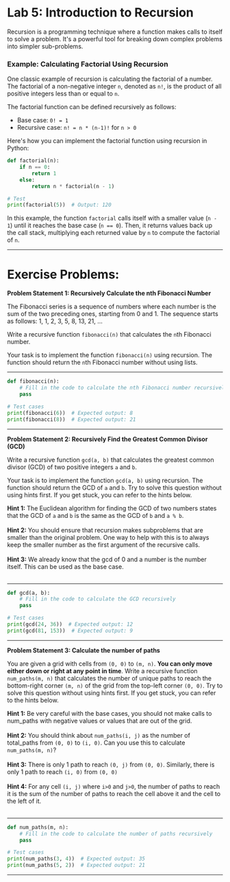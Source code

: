 # Lab 5: Introduction to Recursion

Recursion is a programming technique where a function makes calls to itself to solve a problem. It's a powerful tool for breaking down complex problems into simpler sub-problems.

### Example: Calculating Factorial Using Recursion

One classic example of recursion is calculating the factorial of a number. The factorial of a non-negative integer `n`, denoted as `n!`, is the product of all positive integers less than or equal to `n`.

The factorial function can be defined recursively as follows:
- Base case: `0! = 1`
- Recursive case: `n! = n * (n-1)!` for `n > 0`

Here's how you can implement the factorial function using recursion in Python:

```python
def factorial(n):
    if n == 0:
        return 1
    else:
        return n * factorial(n - 1)

# Test
print(factorial(5))  # Output: 120
```

In this example, the function `factorial` calls itself with a smaller value (`n - 1`) until it reaches the base case (`n == 0`). Then, it returns values back up the call stack, multiplying each returned value by `n` to compute the factorial of `n`.

---

# Exercise Problems:

**Problem Statement 1: Recursively Calculate the nth Fibonacci Number**

The Fibonacci series is a sequence of numbers where each number is the sum of the two preceding ones, starting from 0 and 1. The sequence starts as follows: 1, 1, 2, 3, 5, 8, 13, 21, ...

Write a recursive function `fibonacci(n)` that calculates the `n`th Fibonacci number.

Your task is to implement the function `fibonacci(n)` using recursion. The function should return the `n`th Fibonacci number without using lists.

---

```python
def fibonacci(n):
    # Fill in the code to calculate the nth Fibonacci number recursively
    pass

# Test cases
print(fibonacci(6))  # Expected output: 8
print(fibonacci(8))  # Expected output: 21
```

---


**Problem Statement 2: Recursively Find the Greatest Common Divisor (GCD)**

Write a recursive function `gcd(a, b)` that calculates the greatest common divisor (GCD) of two positive integers `a` and `b`.

Your task is to implement the function `gcd(a, b)` using recursion. The function should return the GCD of `a` and `b`. Try to solve this question without using hints first. If you get stuck, you can refer to the hints below.

**Hint 1:** The Euclidean algorithm for finding the GCD of two numbers states that the GCD of `a` and `b` is the same as the GCD of `b` and `a % b`.<br><br>
**Hint 2:** You should ensure that recursion makes subproblems that are smaller than the original problem. One way to help with this is to always keep the smaller number as the first argument of the recursive calls. <br><br>
**Hint 3:** We already know that the gcd of 0 and a number is the number itself. This can be used as the base case. <br><br>

---

```python
def gcd(a, b):
    # Fill in the code to calculate the GCD recursively
    pass

# Test cases
print(gcd(24, 36))  # Expected output: 12
print(gcd(81, 153))  # Expected output: 9
```

---

**Problem Statement 3: Calculate the number of paths**

You are given a grid with cells from `(0, 0)` to `(m, n)`. **You can only move either down or right at any point in time**. Write a recursive function `num_paths(m, n)` that calculates the number of unique paths to reach the bottom-right corner `(m, n)` of the grid from the top-left corner `(0, 0)`. Try to solve this question without using hints first. If you get stuck, you can refer to the hints below.

**Hint 1:** Be very careful with the base cases, you should not make calls to num_paths with negative values or values that are out of the grid.<br><br>
**Hint 2:** You should think about `num_paths(i, j)` as the number of total_paths from `(0, 0)` to `(i, 0)`. Can you use this to calculate `num_paths(m, n)`?<br><br>
**Hint 3:** There is only 1 path to reach `(0, j)` from `(0, 0)`. Similarly, there is only 1 path to reach `(i, 0)` from `(0, 0)` <br><br>
**Hint 4:** For any cell `(i, j)` where `i>0` and `j>0`, the number of paths to reach it is the sum of the number of paths to reach the cell above it and the cell to the left of it. <br><br>




---

```python
def num_paths(m, n):
    # Fill in the code to calculate the number of paths recursively
    pass

# Test cases
print(num_paths(3, 4))  # Expected output: 35
print(num_paths(5, 2))  # Expected output: 21
```

---
